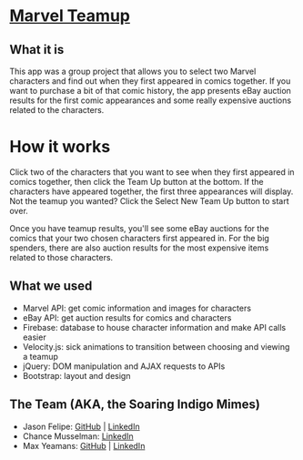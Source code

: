 # [Marvel Teamup](https://maxyeamans.github.io/soaring-indigo-mimes/)

## What it is
This app was a group project that allows you to select two Marvel characters and find out when they first appeared in comics together. If you want to purchase a bit of that comic history, the app presents eBay auction results for the first comic appearances and some really expensive auctions related to the characters.

# How it works
Click two of the characters that you want to see when they first appeared in comics together, then click the Team Up button at the bottom. If the characters have appeared together, the first three appearances will display. Not the teamup you wanted? Click the Select New Team Up button to start over.

Once you have teamup results, you'll see some eBay auctions for the comics that your two chosen characters first appeared in. For the big spenders, there are also auction results for the most expensive items related to those characters.

## What we used
* Marvel API: get comic information and images for characters
* eBay API: get auction results for comics and characters
* Firebase: database to house character information and make API calls easier
* Velocity.js: sick animations to transition between choosing and viewing a teamup
* jQuery: DOM manipulation and AJAX requests to APIs
* Bootstrap: layout and design

## The Team (AKA, the Soaring Indigo Mimes)
* Jason Felipe: [GitHub](https://github.com/jasonfelipe) | [LinkedIn](https://www.linkedin.com/in/jason-felipe-089558107/)
* Chance Musselman: [LinkedIn](https://www.linkedin.com/in/chancemusselman/)
* Max Yeamans: [GitHub](https://github.com/maxyeamans) | [LinkedIn](https://www.linkedin.com/in/maxyeamans)
